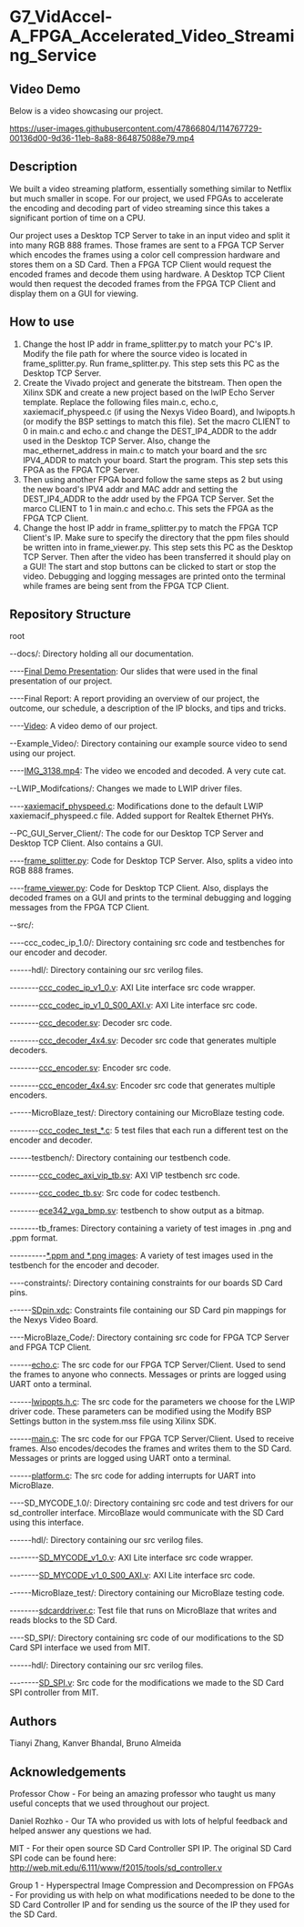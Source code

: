 # G7_VidAccel-A_FPGA_Accelerated_Video_Streaming_Service

## Video Demo

Below is a video showcasing our project.

https://user-images.githubusercontent.com/47866804/114767729-00136d00-9d36-11eb-8a88-864875088e79.mp4

## Description

We built a video streaming platform, essentially something similar to Netflix but much smaller in scope. For our project, we used FPGAs to accelerate the encoding and decoding part of video streaming since this takes a significant portion of time on a CPU. 

Our project uses a Desktop TCP Server to take in an input video and split it into many RGB 888 frames. Those frames are sent to a FPGA TCP Server which encodes the frames using a color cell compression hardware and stores them on a SD Card. Then a FPGA TCP Client would request the encoded frames and decode them using hardware. A Desktop TCP Client would then request the decoded frames from the FPGA TCP Client and display them on a GUI for viewing.

## How to use

1. Change the host IP addr in frame_splitter.py to match your PC's IP. Modify the file path for where the source video is located in frame_splitter.py. Run frame_splitter.py. This step sets this PC as the Desktop TCP Server.
2. Create the Vivado project and generate the bitstream. Then open the Xilinx SDK and create a new project based on the lwIP Echo Server template. Replace the following files main.c, echo.c, xaxiemacif_physpeed.c (if using the Nexys Video Board), and lwipopts.h (or modify the BSP settings to match this file). Set the macro CLIENT to 0 in main.c and echo.c and change the DEST_IP4_ADDR to the addr used in the Desktop TCP Server. Also, change the mac_ethernet_address in main.c to match your board and the src IPV4_ADDR to match your board. Start the program. This step sets this FPGA as the FPGA TCP Server.
3. Then using another FPGA board follow the same steps as 2 but using the new board's IPV4 addr and MAC addr and setting the DEST_IP4_ADDR to the addr used by the FPGA TCP Server. Set the marco CLIENT to 1 in main.c and echo.c. This sets the FPGA as the FPGA TCP Client.
4. Change the host IP addr in frame_splitter.py to match the FPGA TCP Client's IP. Make sure to specify the directory that the ppm files should be written into in frame_viewer.py. This step sets this PC as the Desktop TCP Server. Then after the video has been transferred it should play on a GUI! The start and stop buttons can be clicked to start or stop the video. Debugging and logging messages are printed onto the terminal while frames are being sent from the FPGA TCP Client.

## Repository Structure

root

--docs/: Directory holding all our documentation.

----[Final Demo Presentation](https://github.com/KanverB/G7_VidAccel-A_FPGA_Accelerated_Video_Streaming_Service/blob/main/docs/Final%20Demo%20Presentation.pdf): Our slides that were used in the final presentation of our project.

----Final Report: A report providing an overview of our project, the outcome, our schedule, a description of the IP blocks, and tips and tricks. 

----[Video](https://github.com/KanverB/G7_VidAccel-A_FPGA_Accelerated_Video_Streaming_Service/blob/main/docs/project_demo.mp4): A video demo of our project. 

--Example_Video/: Directory containing our example source video to send using our project.

----[IMG_3138.mp4](https://github.com/KanverB/G7_VidAccel-A_FPGA_Accelerated_Video_Streaming_Service/blob/main/Example_Video/IMG_3138.mp4): The video we encoded and decoded. A very cute cat.

--LWIP_Modifcations/: Changes we made to LWIP driver files.

----[xaxiemacif_physpeed.c](https://github.com/KanverB/G7_VidAccel-A_FPGA_Accelerated_Video_Streaming_Service/blob/main/LWIP_Modifcations/xaxiemacif_physpeed.c): Modifications done to the default LWIP xaxiemacif_physpeed.c file. Added support for Realtek Ethernet PHYs.

--PC_GUI_Server_Client/: The code for our Desktop TCP Server and Desktop TCP Client. Also contains a GUI.

----[frame_splitter.py](https://github.com/KanverB/G7_VidAccel-A_FPGA_Accelerated_Video_Streaming_Service/blob/main/PC_GUI_Server_Client/frame_splitter.py): Code for Desktop TCP Server. Also, splits a video into RGB 888 frames.

----[frame_viewer.py](https://github.com/KanverB/G7_VidAccel-A_FPGA_Accelerated_Video_Streaming_Service/blob/main/PC_GUI_Server_Client/frame_viewer.py): Code for Desktop TCP Client. Also, displays the decoded frames on a GUI and prints to the terminal debugging and logging messages from the FPGA TCP Client.

--src/:

----ccc_codec_ip_1.0/: Directory containing src code and testbenches for our encoder and decoder.

------hdl/: Directory containing our src verilog files.

--------[ccc_codec_ip_v1_0.v](https://github.com/KanverB/G7_VidAccel-A_FPGA_Accelerated_Video_Streaming_Service/blob/main/src/ccc_codec_ip_1.0/hdl/ccc_codec_ip_v1_0.v): AXI Lite interface src code wrapper.

--------[ccc_codec_ip_v1_0_S00_AXI.v](https://github.com/KanverB/G7_VidAccel-A_FPGA_Accelerated_Video_Streaming_Service/blob/main/src/ccc_codec_ip_1.0/hdl/ccc_codec_ip_v1_0_S00_AXI.v): AXI Lite interface src code.

--------[ccc_decoder.sv](https://github.com/KanverB/G7_VidAccel-A_FPGA_Accelerated_Video_Streaming_Service/blob/main/src/ccc_codec_ip_1.0/hdl/ccc_decoder.sv): Decoder src code.

--------[ccc_decoder_4x4.sv](https://github.com/KanverB/G7_VidAccel-A_FPGA_Accelerated_Video_Streaming_Service/blob/main/src/ccc_codec_ip_1.0/hdl/ccc_decoder_4x4.sv): Decoder src code that generates multiple decoders.

--------[ccc_encoder.sv](https://github.com/KanverB/G7_VidAccel-A_FPGA_Accelerated_Video_Streaming_Service/blob/main/src/ccc_codec_ip_1.0/hdl/ccc_encoder.sv): Encoder src code.

--------[ccc_encoder_4x4.sv](https://github.com/KanverB/G7_VidAccel-A_FPGA_Accelerated_Video_Streaming_Service/blob/main/src/ccc_codec_ip_1.0/hdl/ccc_encoder_4x4.sv): Encoder src code that generates multiple encoders.

------MicroBlaze_test/: Directory containing our MicroBlaze testing code.

--------[ccc_codec_test_\*.c](https://github.com/KanverB/G7_VidAccel-A_FPGA_Accelerated_Video_Streaming_Service/tree/main/src/ccc_codec_ip_1.0/MicroBlaze_test): 5 test files that each run a different test on the encoder and decoder.

------testbench/: Directory containing our testbench code.

--------[ccc_codec_axi_vip_tb.sv](https://github.com/KanverB/G7_VidAccel-A_FPGA_Accelerated_Video_Streaming_Service/blob/main/src/ccc_codec_ip_1.0/testbench/ccc_codec_axi_vip_tb.sv): AXI VIP testbench src code.

--------[ccc_codec_tb.sv](https://github.com/KanverB/G7_VidAccel-A_FPGA_Accelerated_Video_Streaming_Service/blob/main/src/ccc_codec_ip_1.0/testbench/ccc_codec_tb.sv): Src code for codec testbench.

--------[ece342_vga_bmp.sv](https://github.com/KanverB/G7_VidAccel-A_FPGA_Accelerated_Video_Streaming_Service/blob/main/src/ccc_codec_ip_1.0/testbench/ece342_vga_bmp.sv): testbench to show output as a bitmap.

--------tb_frames\: Directory containing a variety of test images in .png and .ppm format.

----------[\*.ppm and \*.png images](https://github.com/KanverB/G7_VidAccel-A_FPGA_Accelerated_Video_Streaming_Service/tree/main/src/ccc_codec_ip_1.0/testbench/tb_frames): A variety of test images used in the testbench for the encoder and decoder.

----constraints/: Directory containing constraints for our boards SD Card pins.

------[SDpin.xdc](https://github.com/KanverB/G7_VidAccel-A_FPGA_Accelerated_Video_Streaming_Service/blob/main/src/constraints/SDpin.xdc): Constraints file containing our SD Card pin mappings for the Nexys Video Board.

----MicroBlaze_Code/: Directory containing src code for FPGA TCP Server and FPGA TCP Client.

------[echo.c](https://github.com/KanverB/G7_VidAccel-A_FPGA_Accelerated_Video_Streaming_Service/blob/main/src/MicroBlaze_Code/echo.c): The src code for our FPGA TCP Server/Client. Used to send the frames to anyone who connects. Messages or prints are logged using UART onto a terminal.

------[lwipopts.h.c](https://github.com/KanverB/G7_VidAccel-A_FPGA_Accelerated_Video_Streaming_Service/blob/main/src/MicroBlaze_Code/lwipopts.h): The src code for the parameters we choose for the LWIP driver code. These parameters can be modified using the Modify BSP Settings button in the system.mss file using Xilinx SDK.

------[main.c](https://github.com/KanverB/G7_VidAccel-A_FPGA_Accelerated_Video_Streaming_Service/blob/main/src/MicroBlaze_Code/main.c): The src code for our FPGA TCP Server/Client. Used to receive frames. Also encodes/decodes the frames and writes them to the SD Card. Messages or prints are logged using UART onto a terminal.

------[platform.c](https://github.com/KanverB/G7_VidAccel-A_FPGA_Accelerated_Video_Streaming_Service/blob/main/src/MicroBlaze_Code/platform.c): The src code for adding interrupts for UART into MicroBlaze.

----SD_MYCODE_1.0/: Directory containing src code and test drivers for our sd_controller interface. MircoBlaze would communicate with the SD Card using this interface. 

------hdl/: Directory containing our src verilog files.

--------[SD_MYCODE_v1_0.v](https://github.com/KanverB/G7_VidAccel-A_FPGA_Accelerated_Video_Streaming_Service/blob/main/src/SD_MYCODE_1.0/hdl/SD_MYCODE_v1_0.v): AXI Lite interface src code wrapper.

--------[SD_MYCODE_v1_0_S00_AXI.v](https://github.com/KanverB/G7_VidAccel-A_FPGA_Accelerated_Video_Streaming_Service/blob/main/src/SD_MYCODE_1.0/hdl/SD_MYCODE_v1_0_S00_AXI.v): AXI Lite interface src code.

------MicroBlaze_test/: Directory containing our MicroBlaze testing code.

--------[sdcarddriver.c](https://github.com/KanverB/G7_VidAccel-A_FPGA_Accelerated_Video_Streaming_Service/blob/main/src/SD_MYCODE_1.0/MicroBlaze_test/sdcarddriver.c): Test file that runs on MicroBlaze that writes and reads blocks to the SD Card.

----SD_SPI/: Directory containing src code of our modifications to the SD Card SPI interface we used from MIT. 

------hdl/: Directory containing our src verilog files.

--------[SD_SPI.v](https://github.com/KanverB/G7_VidAccel-A_FPGA_Accelerated_Video_Streaming_Service/blob/main/src/SD_SPI/hdl/SD_SPI.v): Src code for the modifications we made to the SD Card SPI controller from MIT.

## Authors

Tianyi Zhang,
Kanver Bhandal,
Bruno Almeida 

## Acknowledgements

Professor Chow - For being an amazing professor who taught us many useful concepts that we used throughout our project. 

Daniel Rozhko - Our TA who provided us with lots of helpful feedback and helped answer any questions we had.

MIT - For their open source SD Card Controller SPI IP. The original SD Card SPI code can be found here: http://web.mit.edu/6.111/www/f2015/tools/sd_controller.v

Group 1 - Hyperspectral Image Compression and Decompression on FPGAs - For providing us with help on what modifications needed to be done to the SD Card Controller IP and for sending us the source of the IP they used for the SD Card.
